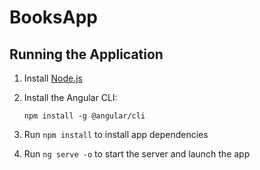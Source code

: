 # BooksApp
## Running the Application

1. Install [Node.js](http://nodejs.org)

2. Install the Angular CLI:

    `npm install -g @angular/cli`

3. Run `npm install` to install app dependencies

4. Run `ng serve -o` to start the server and launch the app
